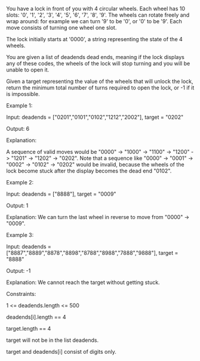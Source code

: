 You have a lock in front of you with 4 circular wheels. Each wheel has 10 slots: '0', '1', '2', '3', '4', '5', '6', '7', '8', '9'. The wheels can rotate freely and wrap around: for example we can turn '9' to be '0', or '0' to be '9'. Each move consists of turning one wheel one slot.

The lock initially starts at '0000', a string representing the state of the 4 wheels.

You are given a list of deadends dead ends, meaning if the lock displays any of these codes, the wheels of the lock will stop turning and you will be unable to open it.

Given a target representing the value of the wheels that will unlock the lock, return the minimum total number of turns required to open the lock, or -1 if it is impossible.

 

Example 1:

Input: deadends = ["0201","0101","0102","1212","2002"], target = "0202"

Output: 6

Explanation: 

A sequence of valid moves would be "0000" -> "1000" -> "1100" -> "1200" -> "1201" -> "1202" -> "0202".
Note that a sequence like "0000" -> "0001" -> "0002" -> "0102" -> "0202" would be invalid,
because the wheels of the lock become stuck after the display becomes the dead end "0102".

Example 2:

Input: deadends = ["8888"], target = "0009"

Output: 1

Explanation: We can turn the last wheel in reverse to move from "0000" -> "0009".

Example 3:

Input: deadends = ["8887","8889","8878","8898","8788","8988","7888","9888"], target = "8888"

Output: -1

Explanation: We cannot reach the target without getting stuck.

 

Constraints:


1 <= deadends.length <= 500

deadends[i].length == 4

target.length == 4

target will not be in the list deadends.

target and deadends[i] consist of digits only.


